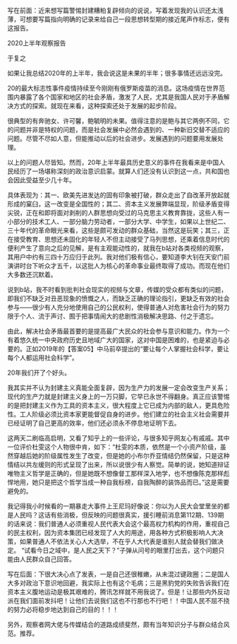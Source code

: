 写在前面：近来想写篇警惕封建糟粕复辟倾向的说说，写着发现我的认识还太浅薄，可想要写篇指向明确的记录来给自己一段思想转型期的接近尾声作标志，便有这报告。

2020上半年观察报告

于复之

如果让我总结2020年的上半年，我会说这是未果的半年；很多事情还远远没完。

20的最大标志性事件疫情持续至今刚刚有俄罗斯疫苗的消息。这场疫情在世界范围内暴露了各个国家和地区的社会矛盾，激发了人民，尤其是我国人民对于矛盾解决方式的探索。就现在来看，这种探索还处于发展的起步阶段。

很典型的有奔驰女、许可馨，鲍毓明的未果。值得注意的是鲍与其它两例不同，它的问题并非是特权的问题，而是社会发展中必然会遇到的、一种新旧交替不适应的问题。尽管不尽如人意，但能推动以后的社会进步。发展遇到的问题要用发展处理。

以上的问题人尽皆知。然而，20年上半年最具历史意义的事件在我看来是中国人民经历了一场堪称深刻的政治意识启蒙。就算人们还没有认识到这一点，共和国也会因此受益至少几十年。

具体表现为：其一、欧美先进发达的固有印象被打破，群众走出了自改革开放起就形成的窠臼，这一改变是全国性的；其二、资本主义发展弊端显现，阶级矛盾变得尖锐，正在和即将面对剥削的人群思想向受过的马克思主义教育靠拢，这些人有一小部分的技术工人、一部分脑力劳动者，一部分大学、中学生，如果以上世纪二、三十年代的革命眼光来看，这些是颇可发动的群众基础，当然这是玩笑；其三，正在接受教育、思想还未固化的年轻人不但主动接受了马列思想，还乘着信息时代的便利产生了意向之后的见解，是有主观能动性的，就我在b站对各类视频的观察，其用户中约有三四十万应归于此列。我对他们极有信心，要知道李大钊在天安门前演讲时台下听众才五千，以这批人为核心的革命事业最终取得了成功。而现在他们大多数还沉默着。

说到b站，我不时看到批判社会现实的视频与文章，传媒的受众都有类似的问题，即我们不缺乏对丑恶现象的愤慨之人，而缺乏正确的理论指引，更缺乏有效的社会参与——很少有人充分地使用自己的公民权利，使得普通人对危害社会行为的努力限于个人、流于声讨、囿于把事情闹大的悲剧性消极解决思路、付之于遗忘。

由此，解决社会矛盾最首要的是提高最广大民众的社会参与意识和能力。作为一个有着悠久统一中央政府历史且地域广大的国家，这对中国是困难的，也是紧迫与必要的。正如2019年的【答案05】中马前卒提出的“要让每个人掌握社会科学，要让每个人都运用社会科学”。

20年我们开了个好头。

我其实并不认为封建主义真能全面复辟，因为生产力的发展一定会改变生产关系；现代的生产力就是封建主义身上的一万只脚，它早已永世不得翻身。真正应该警惕的是把封建主义作为工具的资本主义，很大程度上它已成为内部的敌人，更具危险性。工人阶级必须比资本家更能督促自身的进步。他们建立的社会主义社会需要并已经证明了自己更高的效率，他们还必须永不停息地证明下去。

这两天二刷临高启明，又看了知乎上的一些评论，与很多知乎网友心有戚戚。其中一位评价杜雯这个人物很中肯，如下：“杜雯的本质，依然是一个小资产阶级，虽然穿越后她的阶级属性发生了改变，但是她的小布尔乔亚情结仍然保留，只是这种情结以共左缓则的形式呈现了出来，所以说很少有人察觉。简单的说，她知道辩证唯物主义哲学是正确的，但是她既不想像督工那样深入地学，也不想像陈克那样彪悍地用，她只是把这个哲学当成一种自我标榜，自我陶醉的装饰品而已。”这是需要避免的。

我记得我小时候看的一期暴走大事件上王尼玛好像说：你以为人民大会堂里坐的都是人民吗？这话有些消极，但反映的问题很真实，援引睡前消息第112期、139期的话来说：我们普通人必须重视人民代表大会这个最高权力机构的作用，重视自己的民主权利，因为资本集团已经发现了人大的用途，用各种方式积极影响人大决策，如果普通人不依法关心人大选举，不在乎人大代表是谁别人就会替我们做决定。 “试看今日之域中，是人民之天下？”子弹从问号的眼里打出去，这个问题只能由人民群众自己回答。

写在后面：下很大决心点了发表，一是自己还很稚嫩，从未混过键政圈；二是国人大多对政治下意识地回避，我实际上也有这个毛病；三是黑豹党的失败告诉我们在资本主义腹地运动是极其艰难的，腾讯怎样就不用我说了。但是！让那些内外反动派在我们面前发抖吧！让他们去说我们这也不行那也不行吧！！中国人民不屈不挠的努力必将稳步地达到自己的目的！！！

另外，观察者网大佬与传媒结合的道路成绩斐然，颇有当年知识分子与群众结合风范。推荐。